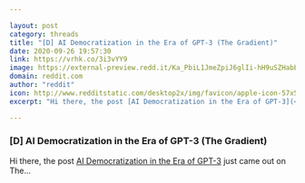```yaml
---

layout: post
category: threads
title: "[D] AI Democratization in the Era of GPT-3 (The Gradient)"
date: 2020-09-26 19:57:30
link: https://vrhk.co/3i3vYY9
image: https://external-preview.redd.it/Ka_PbiL1JmeZpiJ6glIi-hH9uSZHabEzUXR_K0EP29M.jpg?width=1067&height=558.638743455&auto=webp&crop=1067:558.638743455,smart&s=8db48f9b21bc72527a304102112244bd214cdec6
domain: reddit.com
author: "reddit"
icon: http://www.redditstatic.com/desktop2x/img/favicon/apple-icon-57x57.png
excerpt: "Hi there, the post [AI Democratization in the Era of GPT-3](<https://thegradient.pub/ai-democratization-in-the-era-of-gpt-3/>) just came out on The..."

---
```


### [D] AI Democratization in the Era of GPT-3 (The Gradient)

Hi there, the post [AI Democratization in the Era of GPT-3](<https://thegradient.pub/ai-democratization-in-the-era-of-gpt-3/>) just came out on The...
